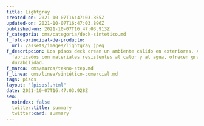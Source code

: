 ```yaml
---
title: Lightgray
created-on: 2021-10-07T16:47:03.855Z
updated-on: 2021-10-07T16:47:03.896Z
published-on: 2021-10-07T16:47:03.913Z
f_categoria: cms/categoria/deck-sintetico.md
f_foto-principal-de-producto:
  url: /assets/images/lightgray.jpeg
f_descripcion: Los pisos deck crean un ambiente cálido en exteriores. Al estar
  fabricados con materiales resistentes al calor y al agua, ofrecen gran
  durabilidad.
f_marca: cms/marca/tekno-step.md
f_linea: cms/linea/sintético-comercial.md
tags: pisos
layout: "[pisos].html"
date: 2021-10-07T16:47:03.928Z
seo:
  noindex: false
  twitter:title: summary
  twitter:card: summary
---
```

